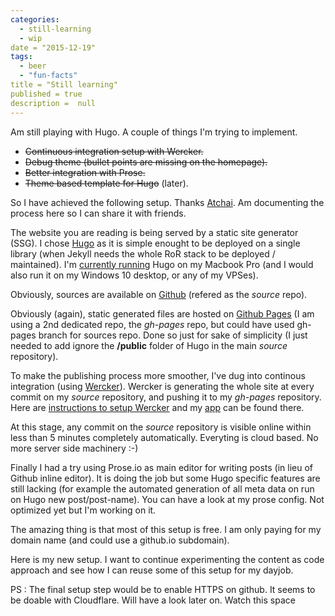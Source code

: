 ```yaml
---
categories: 
  - still-learning
  - wip
date = "2015-12-19"
tags: 
  - beer
  - "fun-facts"
title = "Still learning"
published = true
description =  null
---
```


Am still playing with Hugo. A couple of things I'm trying to implement.

-  ~~Continuous integration setup with Wercker.~~
-  ~~Debug theme (bullet points are missing on the homepage).~~
-  ~~Better integration with Prose.~~
-  ~~Theme based template for Hugo~~ (later).

So I have achieved the following setup. Thanks [Atchai](http://atchai.com/blog/the-cms-is-dead-long-live-hugo-wercker-proseio-and-cloudfront/#contact). Am documenting the process here so I can share it with friends.

The website you are reading is being served by a static site generator (SSG). I chose [Hugo](http://gohugo.io) as it is simple enought to be deployed on a single library (when Jekyll needs the whole RoR stack to be deployed / maintained). I'm [currently running](https://gohugo.io/overview/quickstart/) Hugo on my Macbook Pro (and I would also run it on my Windows 10 desktop, or any of my VPSes).

Obviously, sources are available on [Github](https://github.com/tseropian/notsaved) (refered as the _source_ repo).

Obviously (again), static generated files are hosted on [Github Pages](https://github.com/tseropian/tseropian.github.io) (I am using a 2nd dedicated repo, the _gh-pages_ repo, but could have used gh-pages branch for sources repo. Done so just for sake of simplicity (I just needed to add ignore the **/public** folder of Hugo in the main _source_ repository).

To make the publishing process more smoother, I've dug into continous integration (using [Wercker](http://wercker.com)). Wercker is generating the whole site at every commit on my _source_ repository, and pushing it to my _gh-pages_ repository. Here are [instructions to setup Wercker](https://www.aerobatic.com/blog/hugo-continuous-integration-with-wercker-aerobatic-and-bitbucket) and my [app](https://app.wercker.com/project/bykey/8aa5d7b97a82cf708b2b40f996ae408f) can be found there.

At this stage, any commit on the _source_ repository is visible online within less than 5 minutes completely automatically. Everyting is cloud based. No more server side machinery :-)

Finally I had a try using Prose.io as main editor for writing posts (in lieu of Github inline editor). It is doing the job but some Hugo specific features are still lacking (for example the automated generation of all meta data on run on Hugo new post/post-name). You can have a look at my prose config. Not optimized yet but I'm working on it.

The amazing thing is that most of this setup is free. I am only paying for my domain name (and could use a github.io subdomain). 

Here is my new setup. I want to continue experimenting the content as code approach and see how I can reuse some of this setup for my dayjob.

PS : The final setup step would be to enable HTTPS on github. It seems to be doable with Cloudflare. Will have a look later on. Watch this space
